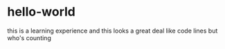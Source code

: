 # hello-world
this is a learning experience
and this looks a great deal like code lines
but who's counting
